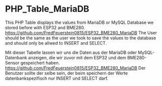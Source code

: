 # PHP_Table_MariaDB
This PHP Table displays the values from MariaDB or MySQL Database we stored before with ESP32 and BME280.
https://github.com/FredFeuerstein0815/ESP32_BME280_MariaDB
The User should be the same as the user we took to save the values to the database and should only be allwed to INSERT and SELECT.

Mit dieser Tabelle lassen wir uns die Daten aus der MariaDB oder MySQL-Datenbank anzeigen, die wir zuvor mit dem ESP32 und dem BME280-Sensor gespeichert haben.
https://github.com/FredFeuerstein0815/ESP32_BME280_MariaDB
Der Benutzer sollte der selbe sein, der beim speichern der Werte datenbankspezifisch nur INSERT und SELECT darf.
